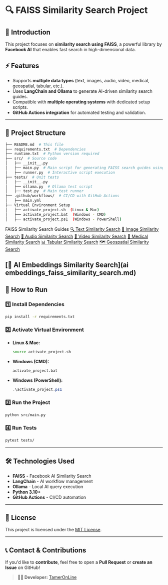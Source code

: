 # 🔍 FAISS Similarity Search Project

## 📌 Introduction
This project focuses on **similarity search using FAISS**, a powerful library by **Facebook AI** that enables fast search in high-dimensional data.

## ⚡ Features
- Supports **multiple data types** (text, images, audio, video, medical, geospatial, tabular, etc.).
- Uses **LangChain and Ollama** to generate AI-driven similarity search guides.
- Compatible with **multiple operating systems** with dedicated setup scripts.
- **GitHub Actions integration** for automated testing and validation.

---

## 📂 Project Structure

```bash
├── README.md  # This file
├── requirements.txt  # Dependencies
├── runtime.txt  # Python version required
├── src/  # Source code
│   ├── __init__.py
│   ├── main.py  # Main script for generating FAISS search guides using LangChain and Ollama
│   ├── runner.py  # Interactive script execution
├── tests/  # Unit tests
│   ├── __init__.py
│   ├── ollama.py  # Ollama test script
│   ├── test.py  # Main test runner
├── .github/workflows/  # CI/CD with GitHub Actions
│   ├── main.yml
├── Virtual Environment Setup
│   ├── activate_project.sh  (Linux & Mac)
│   ├── activate_project.bat  (Windows - CMD)
│   ├── activate_project.ps1  (Windows - PowerShell)

```
FAISS Similarity Search Guides
[🔍 Text Similarity Search](text_faiss_similarity_search.md)
[📸 Image Similarity Search](images_faiss_similarity_search.md)
[🎵 Audio Similarity Search](audio_faiss_similarity_search.md)
[🎥 Video Similarity Search](video_faiss_similarity_search.md)
[🏥 Medical Similarity Search](medical_faiss_similarity_search.md)
[📊 Tabular Similarity Search](tabular_faiss_similarity_search.md)
[🗺️ Geospatial Similarity Search](geospatial_faiss_similarity_search.md)

[🤖 AI Embeddings Similarity Search](ai embeddings_faiss_similarity_search.md)
---

## 🚀 How to Run

### 1️⃣ Install Dependencies
```bash
pip install -r requirements.txt
```

### 2️⃣ Activate Virtual Environment
- **Linux & Mac:**
  ```bash
  source activate_project.sh
  ```
- **Windows (CMD):**
  ```cmd
  activate_project.bat
  ```
- **Windows (PowerShell):**
  ```powershell
  .\activate_project.ps1
  ```

### 3️⃣ Run the Project
```bash
python src/main.py
```

### 4️⃣ Run Tests
```bash
pytest tests/
```

---

## 🛠️ Technologies Used
- **FAISS** - Facebook AI Similarity Search
- **LangChain** - AI workflow management
- **Ollama** - Local AI query execution
- **Python 3.10+**
- **GitHub Actions** - CI/CD automation

---

## 📜 License
This project is licensed under the [MIT License](LICENSE).

---

## 📞 Contact & Contributions
If you'd like to **contribute**, feel free to open a **Pull Request** or **create an Issue** on GitHub!

> **👨‍💻 Developer:** [TamerOnLine](https://github.com/TamerOnLine)

